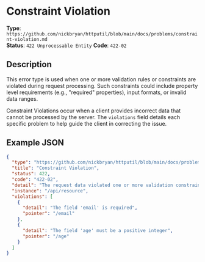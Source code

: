 # Constraint Violation
**Type**: `https://github.com/nickbryan/httputil/blob/main/docs/problems/constraint-violation.md`  
**Status**: `422 Unprocessable Entity`
**Code**: `422-02`

## Description
This error type is used when one or more validation rules or constraints are violated during request processing. 
Such constraints could include property level requirements (e.g., "required" properties), input formats, or invalid 
data ranges.

Constraint Violations occur when a client provides incorrect data that cannot be processed by the server. The 
`violations` field details each specific problem to help guide the client in correcting the issue.

## Example JSON
```json
{
  "type": "https://github.com/nickbryan/httputil/blob/main/docs/problems/constraint-violation.md",
  "title": "Constraint Violation",
  "status": 422,
  "code": "422-02",
  "detail": "The request data violated one or more validation constraints",
  "instance": "/api/resource",
  "violations": [
    {
      "detail": "The field 'email' is required",
      "pointer": "/email"
    },
    {
      "detail": "The field 'age' must be a positive integer",
      "pointer": "/age"
    }
  ]
}
```
